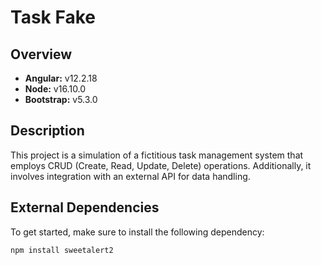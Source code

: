 # Task Fake

## Overview

- **Angular:** v12.2.18
- **Node:** v16.10.0
- **Bootstrap:** v5.3.0

## Description

This project is a simulation of a fictitious task management system that employs CRUD (Create, Read, Update, Delete) operations. Additionally, it involves integration with an external API for data handling.

## External Dependencies

To get started, make sure to install the following dependency:

```bash
npm install sweetalert2
